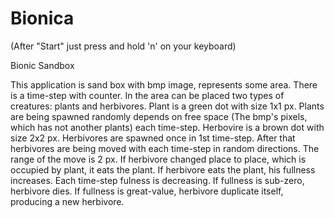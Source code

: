# Bionica
(After "Start" just press and hold 'n' on your keyboard)

Bionic Sandbox

This application is sand box with bmp image, represents some area. There is a time-step with counter. In the area can be placed two types of creatures: plants and herbivores. 
Plant is a green dot with size 1x1 px. Plants are being spawned randomly depends on free space (The bmp's pixels, which has not another plants) each time-step. 
Herbovire is a brown dot with size 2x2 px. Herbivores are spawned once in 1st time-step. After that herbivores are being moved with each time-step in random directions. 
The range of the move is 2 px. If herbivore changed place to place, which is occupied by plant, it eats the plant. If herbivore eats the plant, his fullness increases. 
Each time-step fulness is decreasing. If fullness is sub-zero, herbivore dies. If fullness is great-value, herbivore duplicate itself, producing a new herbivore.
